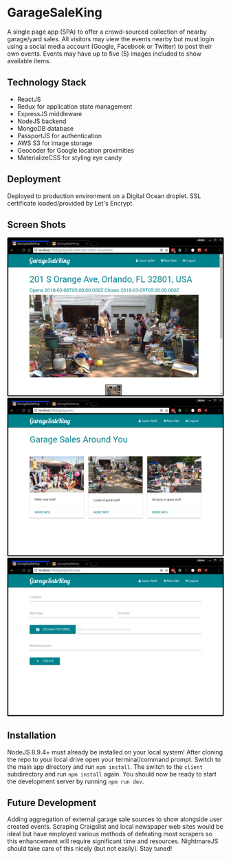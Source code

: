 # GarageSaleKing
A single page app (SPA) to offer a crowd-sourced collection of nearby garage/yard sales. All visitors may view the events nearby but must login using a social media account (Google, Facebook or Twitter) to post their own events. Events may have up to five (5) images included to show available items.

## Technology Stack
* ReactJS
* Redux for application state management
* ExpressJS middleware
* NodeJS backend
* MongoDB database
* PassportJS for authentication
* AWS S3 for image storage
* Geocoder for Google location proximities
* MaterializeCSS for styling eye candy

## Deployment
Deployed to production environment on a Digital Ocean droplet. SSL certificate loaded/provided by Let's Encrypt.

## Screen Shots
![Dashboard view](https://github.com/jasapper/GarageSaleKing/raw/master/screenies/Screenshot_dashboard.png "Dashboard view")
![Details view](https://github.com/jasapper/GarageSaleKing/raw/master/screenies/Screenshot_details.png "Details view")
![New Sale view](https://github.com/jasapper/GarageSaleKing/raw/master/screenies/Screenshot_newsale.png "New Sale view")

## Installation
NodeJS 8.9.4+ must already be installed on your local system!
After cloning the repo to your local drive open your terminal/command prompt.
Switch to the main app directory and run `npm install`.
The switch to the `client` subdirectory and run `npm install` again.
You should now be ready to start the development server by running `npm run dev`.

## Future Development
Adding aggregation of external garage sale sources to show alongside user created events. Scraping Craigslist and local newspaper web sites would be ideal but have employed various methods of defeating most scrapers so this enhancement will require significant time and resources. NightmareJS should take care of this nicely (but not easily). Stay tuned!
